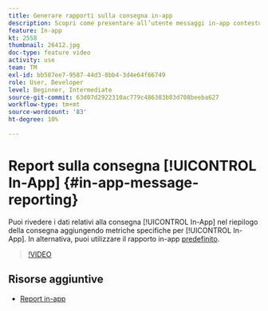 ```yaml
---
title: Generare rapporti sulla consegna in-app
description: Scopri come presentare all’utente messaggi in-app contestualmente pertinenti in risposta al comportamento in tempo reale di un cliente all’interno dell’app mobile.
feature: In-app
kt: 2558
thumbnail: 26412.jpg
doc-type: feature video
activity: use
team: TM
exl-id: bb587ee7-9587-44d3-8bb4-3d4e64f66749
role: User, Developer
level: Beginner, Intermediate
source-git-commit: 63d07d2922310ac779c486383b83d708beeba627
workflow-type: tm+mt
source-wordcount: '83'
ht-degree: 10%

---
```


# Report sulla consegna [!UICONTROL In-App] {#in-app-message-reporting}

Puoi rivedere i dati relativi alla consegna [!UICONTROL In-App] nel riepilogo della consegna aggiungendo metriche specifiche per [!UICONTROL In-App]. In alternativa, puoi utilizzare il rapporto in-app [predefinito](https://experienceleague.adobe.com/docs/campaign-standard/using/reporting/list-of-reports/in-app-report.html?lang=en).

>[!VIDEO](https://video.tv.adobe.com/v/26412?quality=12)

## Risorse aggiuntive

* [Report in-app](https://experienceleague.adobe.com/docs/campaign-standard/using/reporting/list-of-reports/in-app-report.html?lang=en)
